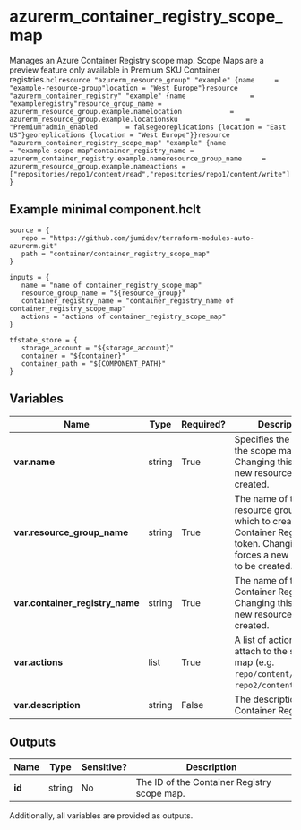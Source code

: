 # azurerm_container_registry_scope_map

Manages an Azure Container Registry scope map.  Scope Maps are a preview feature only available in Premium SKU Container registries.```hclresource "azurerm_resource_group" "example" {name     = "example-resource-group"location = "West Europe"}resource "azurerm_container_registry" "example" {name                = "exampleregistry"resource_group_name = azurerm_resource_group.example.namelocation            = azurerm_resource_group.example.locationsku                 = "Premium"admin_enabled       = falsegeoreplications {location = "East US"}georeplications {location = "West Europe"}}resource "azurerm_container_registry_scope_map" "example" {name                    = "example-scope-map"container_registry_name = azurerm_container_registry.example.nameresource_group_name     = azurerm_resource_group.example.nameactions = ["repositories/repo1/content/read","repositories/repo1/content/write"]}```

## Example minimal component.hclt

```hcl
source = {
   repo = "https://github.com/jumidev/terraform-modules-auto-azurerm.git" 
   path = "container/container_registry_scope_map" 
}

inputs = {
   name = "name of container_registry_scope_map" 
   resource_group_name = "${resource_group}" 
   container_registry_name = "container_registry_name of container_registry_scope_map" 
   actions = "actions of container_registry_scope_map" 
}

tfstate_store = {
   storage_account = "${storage_account}" 
   container = "${container}" 
   container_path = "${COMPONENT_PATH}" 
}

```

## Variables

| Name | Type | Required? |  Description |
| ---- | ---- | --------- |  ----------- |
| **var.name** | string | True | Specifies the name of the scope map. Changing this forces a new resource to be created. | 
| **var.resource_group_name** | string | True | The name of the resource group in which to create the Container Registry token. Changing this forces a new resource to be created. | 
| **var.container_registry_name** | string | True | The name of the Container Registry. Changing this forces a new resource to be created. | 
| **var.actions** | list | True | A list of actions to attach to the scope map (e.g. `repo/content/read`, `repo2/content/delete`). | 
| **var.description** | string | False | The description of the Container Registry. | 



## Outputs

| Name | Type | Sensitive? | Description |
| ---- | ---- | --------- | --------- |
| **id** | string | No  | The ID of the Container Registry scope map. | 

Additionally, all variables are provided as outputs.
